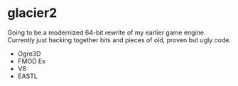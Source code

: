 glacier2
========

Going to be a modernized 64-bit rewrite of my earlier game engine.  
Currently just hacking together bits and pieces of old, proven but ugly code.

* Ogre3D
* FMOD Ex
* V8
* EASTL
